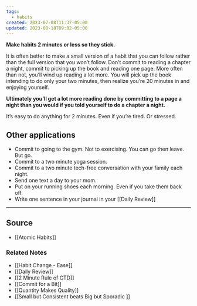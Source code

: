 ```yaml
---
tags:
  - habits
created: 2023-07-08T11:37-05:00
updated: 2023-08-18T09:02-05:00
---
```

**Make habits 2 minutes or less so they stick.**

It is often better to make a small version of a habit that you can follow rather than the full version that you won’t follow. Don’t commit to reading a chapter a night, commit to picking up the book and reading one page. More often than not, you’ll wind up reading a lot more. You will pick up the book intending to do only your two minutes, then realize you’re 20 minutes in and enjoying yourself. 

**Ultimately you’ll get a lot more reading done by committing to a page a night than you would if you told yourself to do a chapter a night.** 

It’s easy to do anything for 2 minutes. Even if you’re tired. Or stressed. 

## Other applications

- Commit to going to the gym. Not to exercising. You can go then leave. But go.
- Commit to a two minute yoga session.
- Commit to a two minute tech-free conversation with your family each night.
- Send one text a day to your mom.
- Put on your running shoes each morning. Even if you take them back off.
- Write one sentence in your journal in your [[Daily Review]]

---

## Source
- [[Atomic Habits]]

### Related Notes
- [[Habit Change - Ease]]
- [[Daily Review]]
- [[2 Minute Rule of GTD]]
- [[Commit for a Bit]]
- [[Quantity Makes Quality]]
- [[Small but Consistent beats Big but Sporadic ]]